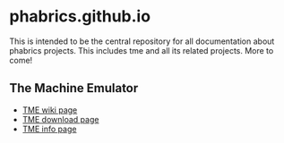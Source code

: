 # phabrics.github.io
This is intended to be the central repository for all documentation about phabrics projects. This includes tme and all its related projects. More to come!

## The Machine Emulator

* [TME wiki page](https://osdn.net/users/phabrics/pf/tme/wiki/FrontPage)
* [TME download page](https://osdn.net/users/phabrics/pf/tme/files)
* [TME info page](https://phabrics.github.io/tme.html)
